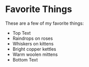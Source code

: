 # Favorite Things

These are a few of my favorite things:

- Top Text
- Raindrops on roses
- Whiskers on kittens
- Bright copper kettles
- Warm woolen mittens
- Bottom Text
